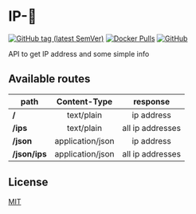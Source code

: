 # IP-🧰

[![GitHub tag (latest SemVer)](https://img.shields.io/github/v/tag/DavidEredics/IP-toolbox?sort=semver)](https://github.com/DavidEredics/IP-toolbox/tags)
[![Docker Pulls](https://img.shields.io/docker/pulls/davideredics/ip-toolbox)](https://hub.docker.com/r/davideredics/ip-toolbox)
[![GitHub](https://img.shields.io/github/license/DavidEredics/IP-toolbox)](LICENSE)

API to get IP address and some simple info

## Available routes
| path | Content-Type | response |
|------|:------------:|:--------:|
| **/** | text/plain | ip address |
| **/ips** | text/plain | all ip addresses |
| **/json** | application/json | ip address |
| **/json/ips** | application/json | all ip addresses |

## License
[MIT](LICENSE)
